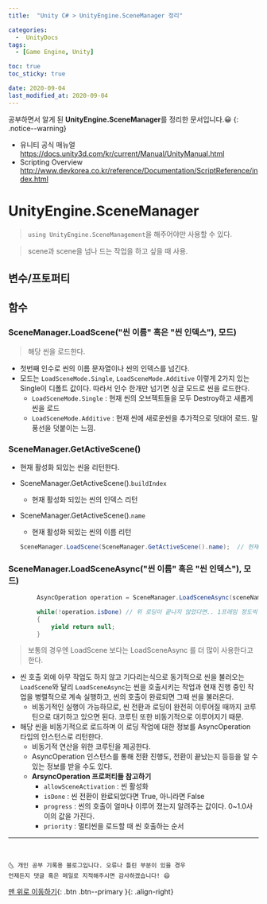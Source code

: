 ```yaml
---
title:  "Unity C# > UnityEngine.SceneManager 정리" 

categories:
  -  UnityDocs
tags:
  - [Game Engine, Unity]

toc: true
toc_sticky: true

date: 2020-09-04
last_modified_at: 2020-09-04
---
```


공부하면서 알게 된 **UnityEngine.SceneManager**를 정리한 문서입니다.😀
{: .notice--warning}

- 유니티 공식 매뉴얼 <https://docs.unity3d.com/kr/current/Manual/UnityManual.html>
- Scripting Overview <http://www.devkorea.co.kr/reference/Documentation/ScriptReference/index.html>


# UnityEngine.SceneManager

> `using UnityEngine.SceneManagement`을 해주어야만 사용할 수 있다. 

> scene과 scene을 넘나 드는 작업을 하고 싶을 때 사용.

## 변수/프토퍼티

## 함수

### SceneManager.LoadScene("씬 이름" 혹은 "씬 인덱스"), 모드)

>  해당 씬을 로드한다.

- 첫번째 인수로 씬의 이름 문자열이나 씬의 인덱스를 넘긴다.
- 모드는 `LoadSceneMode.Single`, `LoadSceneMode.Additive` 이렇게 2가지 있는 Single이 디폴트 값이다. 따라서 인수 한개만 넘기면 싱글 모드로 씬을 로드한다.
    - `LoadSceneMode.Single` : 현재 씬의 오브젝트들을 모두 Destroy하고 새롭게 씬을 로드
    - `LoadSceneMode.Additive` : 현재 씬에 새로운씬을 추가적으로 덧대어 로드. 말풍선을 덧붙이는 느낌.

### SceneManager.GetActiveScene()

- 현재 활성화 되있는 씬을 리턴한다.
- SceneManager.GetActiveScene().`buildIndex`
  - 현재 활성화 되있는 씬의 인덱스 리턴
- SceneManager.GetActiveScene().`name`
  - 현재 활성화 되있는 씬의 이름 리턴
  
  ```c#
  SceneManager.LoadScene(SceneManager.GetActiveScene().name);  // 현재 활성화 되어있는 씬을 재시작
  ```

### SceneManager.LoadSceneAsync("씬 이름" 혹은 "씬 인덱스"), 모드)

```c#
        AsyncOperation operation = SceneManager.LoadSceneAsync(sceneName); // 비동기적으로 로딩 

        while(!operation.isDone) // 위 로딩이 끝나지 않았다면.. 1프레임 정도씩 대기 시간을 가짐
        {
            yield return null;
        }
```

> 보통의 경우엔 LoadScene 보다는 LoadSceneAsync 를 더 많이 사용한다고 한다.

- 씬 호출 외에 아무 작업도 하지 않고 기다리는식으로 동기적으로 씬을 불러오는 `LoadScene`와 달리 `LoadSceneAsync`는 씬을 호출시키는 작업과 현재 진행 중인 작업을 병렬적으로 계속 실행하고, 씬의 호출이 완료되면 그때 씬을 불러온다.   
  - 비동기적인 실행이 가능하므로, 씬 전환과 로딩이 완전히 이루어질 때까지 코루틴으로 대기하고 있으면 된다. 코루틴 또한 비동기적으로 이루어지기 때문.
- 해당 씬을 비동기적으로 로드하며 이 로딩 작업에 대한 정보를 AsyncOperation 타입의 인스턴스로 리턴한다.
  - 비동기적 연산을 위한 코루틴을 제공한다.
  - AsyncOperation 인스턴스를 통해 전환 진행도, 전환이 끝났는지 등등을 알 수 있는 정보를 받을 수도 있다.
  - **ArsyncOperation 프로퍼티들 참고하기**
    - `allowSceneActivation` : 씬 활성화
    - `isDone` : 씬 전환이 완료되었다면 True, 아니라면 False
    - `progress` : 씬의 호출이 얼마나 이루어 졌는지 알려주는 값이다. 0~1.0사이의 값을 가진다. 
    - `priority` : 멀티씬을 로드할 때 씬 호출하는 순서

***
<br>

    🌜 개인 공부 기록용 블로그입니다. 오류나 틀린 부분이 있을 경우 
    언제든지 댓글 혹은 메일로 지적해주시면 감사하겠습니다! 😄

[맨 위로 이동하기](#){: .btn .btn--primary }{: .align-right}